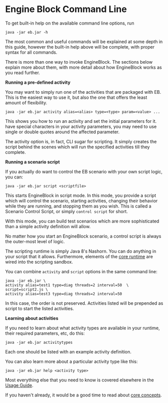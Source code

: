 # Engine Block Command Line

To get built-in help on the available command line options, run

~~~
java -jar eb.jar -h
~~~

The most common and useful commands will be explained at some depth in this guide, however
the built-in help above will be complete, with proper syntax for all commands.

There is more than one way to invoke EngineBlock. The sections below explain more about them, with more detail about how EngineBlock works as you read further.

__Running a pre-defined activity__

You may want to simply run one of the activities that are packaged with EB. This is the easiest way to use it, but also the one that offers the least amount of flexibility.

~~~
java -jar eb.jar activity alias=<alias> type=<type> param=<value> ...
~~~

This shows you how to run an activity and set the initial parameters for it.
have special characters in your activity parameters, you may need to use single or double quotes around the affected parameter.

The activity option is, in fact, CLI sugar for scripting. It simply creates the script behind the scenes which will run the specified activities till they complete.

__Running a scenario script__

If you actually do want to control the EB scenario with your own script logic, you can:

~~~
java -jar eb.jar script <scriptfile>
~~~

This starts EngineBlock in script mode. In this mode, you provide a script which will control the scenario, starting activities, changing their behavior while they are running, and stopping them as you wish. This is called a Scenario Control Script, or simply `control script` for short.

With this mode, you can build test scenarios which are more sophisticated than a simple activity definition will allow. 

No matter how you start an EngineBlock scenario, a control script is always the outer-most level of logic.

The scripting runtime is simply Java 8's Nashorn. You can do anything in your script that it allows. Furthermore, elements of the [core runtime](core_concepts.md) are wired into the scripting sandbox. 

You can combine ``activity`` and ``script`` options in the same command line:

~~~
java -jar eb.jar \
activity alias=test1 type=diag threads=2 interval=50  \
script=script2.js \
activity alias=test3 type=diag threads=2 interval=50 
~~~

In this case, the order is not preserved. Activities listed will be prepended as script to start the listed activities.

__Learning about activities__

If you need to learn about what activity types are available in your runtime, their required parameters, etc, do this:

    java -jar eb.jar activitytypes

Each one should be listed with an example activity definition.

You can also learn more about a particular activity type like this:
~~~
java -jar eb.jar help <activity type>
~~~

Most everything else that you need to know is covered elsewhere in the [Usage Guide](usage_guide.md). 

If you haven't already, it would be a good time to read about [core concepts](core_concepts.md).

